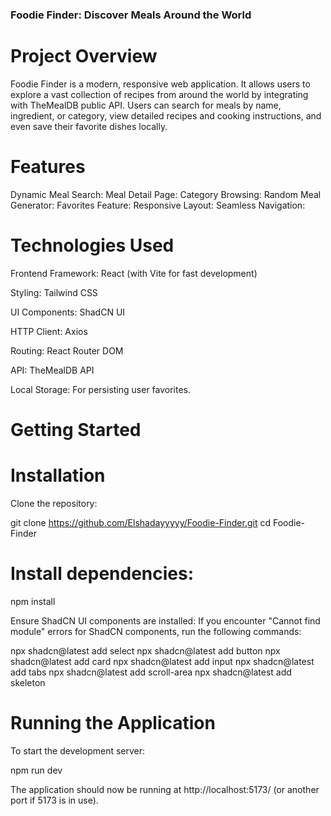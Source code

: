 ### Foodie Finder: Discover Meals Around the World
# Project Overview
Foodie Finder is a modern, responsive web application. It allows users to explore a vast collection of recipes from around the world by integrating with TheMealDB public API. Users can search for meals by name, ingredient, or category, view detailed recipes and cooking instructions, and even save their favorite dishes locally.



# Features
Dynamic Meal Search:
Meal Detail Page:
Category Browsing:
Random Meal Generator:
Favorites Feature:
Responsive Layout:
Seamless Navigation:

# Technologies Used
Frontend Framework: React (with Vite for fast development)

Styling: Tailwind CSS

UI Components: ShadCN UI

HTTP Client: Axios

Routing: React Router DOM

API: TheMealDB API

Local Storage: For persisting user favorites.

# Getting Started


# Installation
Clone the repository:

git clone https://github.com/Elshadayyyyy/Foodie-Finder.git
cd Foodie-Finder

# Install dependencies:

npm install

Ensure ShadCN UI components are installed:
If you encounter "Cannot find module" errors for ShadCN components, run the following commands:

npx shadcn@latest add select
npx shadcn@latest add button
npx shadcn@latest add card
npx shadcn@latest add input
npx shadcn@latest add tabs
npx shadcn@latest add scroll-area
npx shadcn@latest add skeleton

# Running the Application
To start the development server:

npm run dev

The application should now be running at http://localhost:5173/ (or another port if 5173 is in use).
